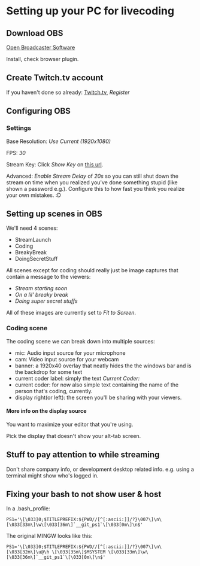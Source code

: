 # Setting up your PC for livecoding

## Download OBS
[Open Broadcaster Software](https://obsproject.com/)

Install, check browser plugin.

## Create Twitch.tv account
If you haven't done so already:
[Twitch.tv](https://twitch.tv), _Register_

## Configuring OBS
### Settings
Base Resolution: _Use Current (1920x1080)_

FPS: _30_

Stream Key: Click _Show Key_ on [this url](https://www.twitch.tv/cgk_livecoding/dashboard/settings/streamkey).

Advanced: _Enable Stream Delay_ of _20s_ so you can still shut down the stream on time when you realized you've done something stupid (like shown a password e.g.).
Configure this to how fast you think you realize your own mistakes. :D

## Setting up scenes in OBS
We'll need 4 scenes:

* StreamLaunch
* Coding
* BreakyBreak
* DoingSecretStuff

All scenes except for coding should really just be image captures that contain a message to the viewers:

* _Stream starting soon_
* _On a lil' breaky break_
* _Doing super secret stuffs_

All of these images are currently set to _Fit to Screen_.

### Coding scene
The coding scene we can break down into multiple sources:

* mic: Audio input source for your microphone
* cam: Video input source for your webcam
* banner: a 1920x40 overlay that neatly hides the the windows bar and is the backdrop for some text
* current coder label: simply the text _Current Coder:_
* current coder: for now also simple text containing the name of the person that's coding, currently.
* display right(or left): the screen you'll be sharing with your viewers.

#### More info on the display source
You want to maximize your editor that you're using.

Pick the display that doesn't show your alt-tab screen.

## Stuff to pay attention to while streaming
Don't share company info, or development desktop related info. e.g. using a terminal might show who's logged in.

## Fixing your bash to not show user & host
In a .bash_profile:
```
PS1='\[\033]0;$TITLEPREFIX:${PWD//[^[:ascii:]]/?}\007\]\n\[\033[33m\]\w\[\033[36m\]`__git_ps1`\[\033[0m\]\n$'
```

The original MINGW looks like this:
```
PS1='\[\033]0;$TITLEPREFIX:${PWD//[^[:ascii:]]/?}\007\]\n\[\033[32m\]\u@\h \[\033[35m\]$MSYSTEM \[\033[33m\]\w\[\033[36m\]`__git_ps1`\[\033[0m\]\n$'
```
